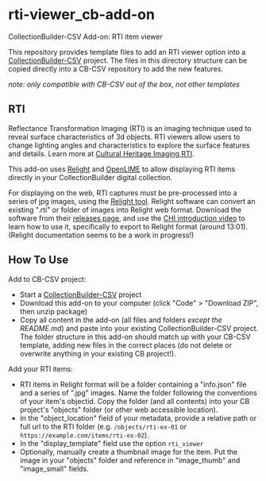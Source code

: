 # rti-viewer_cb-add-on

CollectionBuilder-CSV Add-on: RTI item viewer 

This repository provides template files to add an RTI viewer option into a [CollectionBuilder-CSV](https://github.com/CollectionBuilder/collectionbuilder-csv) project.
The files in this directory structure can be copied directly into a CB-CSV repository to add the new features.

*note: only compatible with CB-CSV out of the box, not other templates*

## RTI 

Reflectance Transformation Imaging (RTI) is an imaging technique used to reveal surface characteristics of 3d objects. 
RTI viewers allow users to change lighting angles and characteristics to explore the surface features and details. 
Learn more at [Cultural Heritage Imaging RTI](https://culturalheritageimaging.org/Technologies/RTI/).

This add-on uses [Relight](https://vcg.isti.cnr.it/relight/) and [OpenLIME](https://github.com/cnr-isti-vclab/openlime) to allow displaying RTI items directly in your CollectionBuilder digital collection. 

For displaying on the web, RTI captures must be pre-processed into a series of jpg images, using the [Relight tool](https://vcg.isti.cnr.it/relight/).
Relight software can convert an existing ".rti" or folder of images into Relight web format. 
Download the software from their [releases page](https://github.com/cnr-isti-vclab/relight/releases), and use the [CHI introduction video](https://vimeo.com/752733616) to learn how to use it, specifically to export to Relight format (around 13:01). 
(Relight documentation seems to be a work in progress!)

## How To Use

Add to CB-CSV project: 

- Start a [CollectionBuilder-CSV](https://github.com/CollectionBuilder/collectionbuilder-csv) project
- Download this add-on to your computer (click "Code" > "Download ZIP", then unzip package)
- Copy all content in the add-on (all files and folders *except the README.md*) and paste into your existing CollectionBuilder-CSV project. The folder structure in this add-on should match up with your CB-CSV template, adding new files in the correct places (do not delete or overwrite anything in your existing CB project!). 

Add your RTI items: 

- RTI items in Relight format will be a folder containing a "info.json" file and a series of ".jpg" images. Name the folder following the conventions of your item's objectid. Copy the folder (and all contents) into your CB project's "objects" folder (or other web accessible location). 
- In the "object_location" field of your metadata, provide a relative path or full url to the RTI folder (e.g. `/objects/rti-ex-01` or `https://example.com/items/rti-ex-02`).
- In the "display_template" field use the option `rti_viewer`
- Optionally, manually create a thumbnail image for the item. Put the image in your "objects" folder and reference in "image_thumb" and "image_small" fields. 
